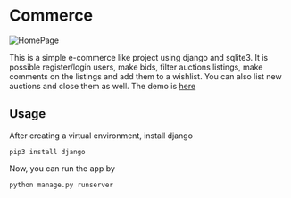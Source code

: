 # Commerce

![HomePage](https://github.com/[luricl]/[commerce]/screenshots/[develop]/homepage.jpg?raw=true "Home Page")

This is a simple e-commerce like project using django and sqlite3. It is possible register/login users, make bids, filter auctions listings, make comments on the listings and add them to a wishlist. You can also list new auctions and close them as well. The demo is [here](https://youtu.be/AXfDrMC3Z6A?si=zUXYXSK8DxNMi2Sn)

## Usage

After creating a virtual environment, install django

```
pip3 install django
```

Now, you can run the app by 

```
python manage.py runserver
```